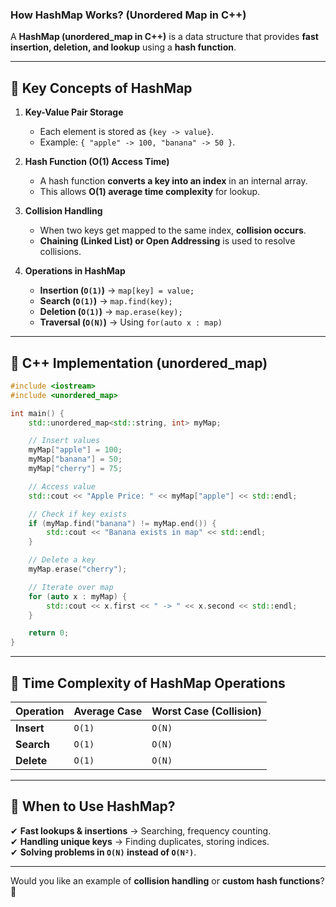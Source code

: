 ### **How HashMap Works? (Unordered Map in C++)**  

A **HashMap (unordered_map in C++)** is a data structure that provides **fast insertion, deletion, and lookup** using a **hash function**.  

---

## **🔹 Key Concepts of HashMap**
1. **Key-Value Pair Storage**  
   - Each element is stored as `{key -> value}`.
   - Example: `{ "apple" -> 100, "banana" -> 50 }`.

2. **Hash Function (O(1) Access Time)**  
   - A hash function **converts a key into an index** in an internal array.
   - This allows **O(1) average time complexity** for lookup.

3. **Collision Handling**  
   - When two keys get mapped to the same index, **collision occurs**.
   - **Chaining (Linked List) or Open Addressing** is used to resolve collisions.

4. **Operations in HashMap**  
   - **Insertion (`O(1)`)** → `map[key] = value;`
   - **Search (`O(1)`)** → `map.find(key);`
   - **Deletion (`O(1)`)** → `map.erase(key);`
   - **Traversal (`O(N)`)** → Using `for(auto x : map)`

---

## **🔹 C++ Implementation (unordered_map)**
```cpp
#include <iostream>
#include <unordered_map>

int main() {
    std::unordered_map<std::string, int> myMap;

    // Insert values
    myMap["apple"] = 100;
    myMap["banana"] = 50;
    myMap["cherry"] = 75;

    // Access value
    std::cout << "Apple Price: " << myMap["apple"] << std::endl;

    // Check if key exists
    if (myMap.find("banana") != myMap.end()) {
        std::cout << "Banana exists in map" << std::endl;
    }

    // Delete a key
    myMap.erase("cherry");

    // Iterate over map
    for (auto x : myMap) {
        std::cout << x.first << " -> " << x.second << std::endl;
    }

    return 0;
}
```

---

## **🔹 Time Complexity of HashMap Operations**
| Operation | Average Case | Worst Case (Collision) |
|-----------|------------|---------------------|
| **Insert** | `O(1)` | `O(N)` |
| **Search** | `O(1)` | `O(N)` |
| **Delete** | `O(1)` | `O(N)` |

---

## **🔹 When to Use HashMap?**
✔ **Fast lookups & insertions** → Searching, frequency counting.  
✔ **Handling unique keys** → Finding duplicates, storing indices.  
✔ **Solving problems in `O(N)` instead of `O(N²)`**.  

---

Would you like an example of **collision handling** or **custom hash functions**? 🚀
